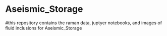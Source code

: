 # Aseismic_Storage

#this repository contains the raman data, juptyer notebooks, and images of fluid inclusions for Aseismic_Storage
